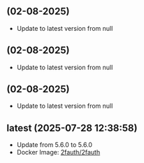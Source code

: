 
##  (02-08-2025)
- Update to latest version from null

##  (02-08-2025)
- Update to latest version from null

##  (02-08-2025)
- Update to latest version from null
## latest (2025-07-28 12:38:58)
- Update from 5.6.0 to 5.6.0
- Docker Image: [2fauth/2fauth](https://hub.docker.com/_/2fauth)

